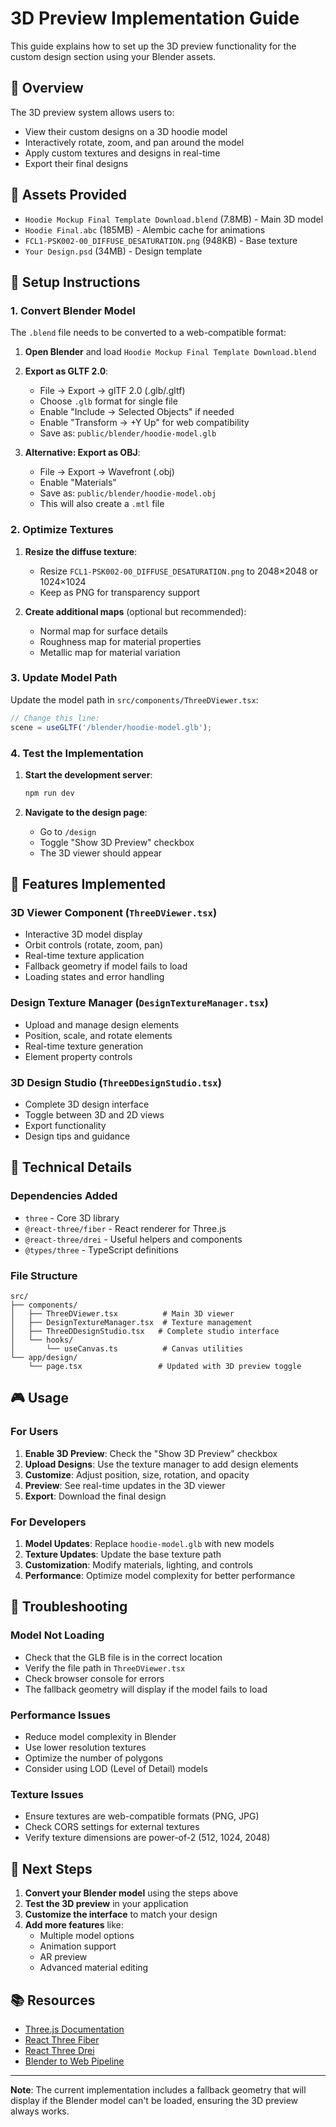 # 3D Preview Implementation Guide

This guide explains how to set up the 3D preview functionality for the custom design section using your Blender assets.

## 🎯 Overview

The 3D preview system allows users to:
- View their custom designs on a 3D hoodie model
- Interactively rotate, zoom, and pan around the model
- Apply custom textures and designs in real-time
- Export their final designs

## 📁 Assets Provided

- `Hoodie Mockup Final Template Download.blend` (7.8MB) - Main 3D model
- `Hoodie Final.abc` (185MB) - Alembic cache for animations
- `FCL1-PSK002-00_DIFFUSE_DESATURATION.png` (948KB) - Base texture
- `Your Design.psd` (34MB) - Design template

## 🚀 Setup Instructions

### 1. Convert Blender Model

The `.blend` file needs to be converted to a web-compatible format:

1. **Open Blender** and load `Hoodie Mockup Final Template Download.blend`
2. **Export as GLTF 2.0**:
   - File → Export → glTF 2.0 (.glb/.gltf)
   - Choose `.glb` format for single file
   - Enable "Include → Selected Objects" if needed
   - Enable "Transform → +Y Up" for web compatibility
   - Save as: `public/blender/hoodie-model.glb`

3. **Alternative: Export as OBJ**:
   - File → Export → Wavefront (.obj)
   - Enable "Materials"
   - Save as: `public/blender/hoodie-model.obj`
   - This will also create a `.mtl` file

### 2. Optimize Textures

1. **Resize the diffuse texture**:
   - Resize `FCL1-PSK002-00_DIFFUSE_DESATURATION.png` to 2048×2048 or 1024×1024
   - Keep as PNG for transparency support

2. **Create additional maps** (optional but recommended):
   - Normal map for surface details
   - Roughness map for material properties
   - Metallic map for material variation

### 3. Update Model Path

Update the model path in `src/components/ThreeDViewer.tsx`:

```typescript
// Change this line:
scene = useGLTF('/blender/hoodie-model.glb');
```

### 4. Test the Implementation

1. **Start the development server**:
   ```bash
   npm run dev
   ```

2. **Navigate to the design page**:
   - Go to `/design`
   - Toggle "Show 3D Preview" checkbox
   - The 3D viewer should appear

## 🎨 Features Implemented

### 3D Viewer Component (`ThreeDViewer.tsx`)
- Interactive 3D model display
- Orbit controls (rotate, zoom, pan)
- Real-time texture application
- Fallback geometry if model fails to load
- Loading states and error handling

### Design Texture Manager (`DesignTextureManager.tsx`)
- Upload and manage design elements
- Position, scale, and rotate elements
- Real-time texture generation
- Element property controls

### 3D Design Studio (`ThreeDDesignStudio.tsx`)
- Complete 3D design interface
- Toggle between 3D and 2D views
- Export functionality
- Design tips and guidance

## 🔧 Technical Details

### Dependencies Added
- `three` - Core 3D library
- `@react-three/fiber` - React renderer for Three.js
- `@react-three/drei` - Useful helpers and components
- `@types/three` - TypeScript definitions

### File Structure
```
src/
├── components/
│   ├── ThreeDViewer.tsx          # Main 3D viewer
│   ├── DesignTextureManager.tsx  # Texture management
│   ├── ThreeDDesignStudio.tsx   # Complete studio interface
│   └── hooks/
│       └── useCanvas.ts          # Canvas utilities
└── app/design/
    └── page.tsx                 # Updated with 3D preview toggle
```

## 🎮 Usage

### For Users
1. **Enable 3D Preview**: Check the "Show 3D Preview" checkbox
2. **Upload Designs**: Use the texture manager to add design elements
3. **Customize**: Adjust position, size, rotation, and opacity
4. **Preview**: See real-time updates in the 3D viewer
5. **Export**: Download the final design

### For Developers
1. **Model Updates**: Replace `hoodie-model.glb` with new models
2. **Texture Updates**: Update the base texture path
3. **Customization**: Modify materials, lighting, and controls
4. **Performance**: Optimize model complexity for better performance

## 🐛 Troubleshooting

### Model Not Loading
- Check that the GLB file is in the correct location
- Verify the file path in `ThreeDViewer.tsx`
- Check browser console for errors
- The fallback geometry will display if the model fails to load

### Performance Issues
- Reduce model complexity in Blender
- Use lower resolution textures
- Optimize the number of polygons
- Consider using LOD (Level of Detail) models

### Texture Issues
- Ensure textures are web-compatible formats (PNG, JPG)
- Check CORS settings for external textures
- Verify texture dimensions are power-of-2 (512, 1024, 2048)

## 🚀 Next Steps

1. **Convert your Blender model** using the steps above
2. **Test the 3D preview** in your application
3. **Customize the interface** to match your design
4. **Add more features** like:
   - Multiple model options
   - Animation support
   - AR preview
   - Advanced material editing

## 📚 Resources

- [Three.js Documentation](https://threejs.org/docs/)
- [React Three Fiber](https://docs.pmnd.rs/react-three-fiber)
- [React Three Drei](https://github.com/pmndrs/drei)
- [Blender to Web Pipeline](https://threejs.org/docs/#manual/en/introduction/Loading-3D-models)

---

**Note**: The current implementation includes a fallback geometry that will display if the Blender model can't be loaded, ensuring the 3D preview always works.


